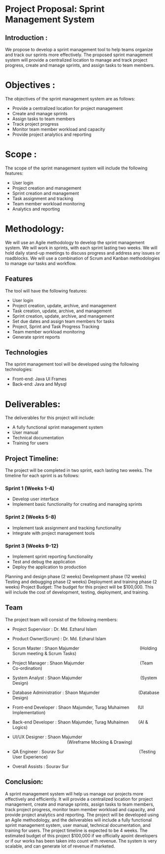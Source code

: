 # Project Proposal: Sprint Management System

## Introduction :
We propose to develop a sprint management tool to help teams organize and track our sprints more effectively. The proposed sprint management system will provide a centralized location to manage and track project progress, create and manage sprints, and assign tasks to team members.

# Objectives :
The objectives of the sprint management system are as follows:

- Provide a centralized location for project management
- Create and manage sprints
- Assign tasks to team members
- Track project progress
- Monitor team member workload and capacity
- Provide project analytics and reporting

# Scope :
The scope of the sprint management system will include the following features:

- User login
- Project creation and management
- Sprint creation and management
- Task assignment and tracking
- Team member workload monitoring
- Analytics and reporting

# Methodology:
We will use an Agile methodology to develop the sprint management system. We will work in sprints, with each sprint lasting two weeks. We will hold daily stand-up meetings to discuss progress and address any issues or roadblocks. We will use a combination of Scrum and Kanban methodologies to manage our tasks and workflow.

## Features
The tool will have the following features:
- User login
- Project creation, update, archive, and management
- Task creation, update, archive, and management
- Sprint creation, update, archive, and management
- Set due dates and assign team members for tasks
- Project, Sprint and Task Progress Tracking
- Team member workload monitoring
- Generate sprint reports

## Technologies
The sprint management tool will be developed using the following technologies:
- Front-end: Java UI Frames
- Back-end: Java and Mysql

# Deliverables:
The deliverables for this project will include:

- A fully functional sprint management system
- User manual
- Technical documentation
- Training for users

## Project Timeline:
The project will be completed in two sprint, each lasting two weeks. The timeline for each sprint is as follows:

### Sprint 1 (Weeks 1-4)
- Develop user interface
- Implement basic functionality for creating and managing sprints

### Sprint 2 (Weeks 5-8)
- Implement task assignment and tracking functionality
- Integrate with project management tools

### Sprint 3 (Weeks 9-12)
- Implement sprint reporting functionality
- Test and debug the application
- Deploy the application to production


Planning and design phase (2 weeks)
Development phase (12 weeks)
Testing and debugging phase (2 weeks)
Deployment and training phase (2 weeks)
Project Budget:
The budget for this project will be $100,000. This will include the cost of development, testing, deployment, and training.

## Team

The project team will consist of the following members:

- Project Supervisor : Dr. Md. Ezharul Islam

- Product Owner(Scrum) : Dr. Md. Ezharul Islam

- Scrum Master : Shaon Majumder &nbsp;&nbsp;&nbsp;&nbsp;&nbsp;&nbsp;&nbsp;&nbsp;&nbsp;&nbsp;&nbsp;&nbsp;&nbsp;&nbsp;&nbsp;&nbsp;&nbsp;&nbsp;&nbsp;&nbsp;&nbsp;&nbsp;&nbsp;&nbsp;&nbsp;&nbsp;&nbsp;&nbsp;&nbsp;&nbsp;&nbsp;&nbsp;&nbsp;&nbsp;&nbsp;&nbsp;&nbsp;&nbsp;&nbsp;&nbsp;&nbsp;&nbsp;&nbsp;&nbsp;&nbsp;&nbsp;&nbsp;&nbsp;&nbsp;(Holding Scrum meeting & Scrum Tasks)

- Project Manager : Shaon Majumder &nbsp;&nbsp;&nbsp;&nbsp;&nbsp;&nbsp;&nbsp;&nbsp;&nbsp;&nbsp;&nbsp;&nbsp;&nbsp;&nbsp;&nbsp;&nbsp;&nbsp;&nbsp;&nbsp;&nbsp;&nbsp;&nbsp;&nbsp;&nbsp;&nbsp;&nbsp;&nbsp;&nbsp;&nbsp;&nbsp;&nbsp;&nbsp;&nbsp;&nbsp;&nbsp;&nbsp;&nbsp;&nbsp;&nbsp;&nbsp;&nbsp;&nbsp;&nbsp;&nbsp;&nbsp;(Team Co-ordination)

- System Analyst : Shaon Majumder &nbsp;&nbsp;&nbsp;&nbsp;&nbsp;&nbsp;&nbsp;&nbsp;&nbsp;&nbsp;&nbsp;&nbsp;&nbsp;&nbsp;&nbsp;&nbsp;&nbsp;&nbsp;&nbsp;&nbsp;&nbsp;&nbsp;&nbsp;&nbsp;&nbsp;&nbsp;&nbsp;&nbsp;&nbsp;&nbsp;&nbsp;&nbsp;&nbsp;&nbsp;&nbsp;&nbsp;&nbsp;&nbsp;&nbsp;&nbsp;&nbsp;&nbsp;&nbsp;&nbsp;&nbsp;&nbsp;&nbsp;(System Design)

- Database Administratior : Shaon Majumder &nbsp;&nbsp;&nbsp;&nbsp;&nbsp;&nbsp;&nbsp;&nbsp;&nbsp;&nbsp;&nbsp;&nbsp;&nbsp;&nbsp;&nbsp;&nbsp;&nbsp;&nbsp;&nbsp;&nbsp;&nbsp;&nbsp;&nbsp;&nbsp;&nbsp;&nbsp;&nbsp;&nbsp;&nbsp;&nbsp;&nbsp;(Database Design)

- Front-end Developer : Shaon Majumder, Turag Muhaimen &nbsp;&nbsp;&nbsp;&nbsp;&nbsp;&nbsp;(UI Implementation)

- Back-end Developer : Shaon Majumder, Turag Muhaimen &nbsp;&nbsp;&nbsp;&nbsp;&nbsp;&nbsp;&nbsp;(AI & Logics)

- UI/UX Designer : Shaon Majumder &nbsp;&nbsp;&nbsp;&nbsp;&nbsp;&nbsp;&nbsp;&nbsp;&nbsp;&nbsp;&nbsp;&nbsp;&nbsp;&nbsp;&nbsp;&nbsp;&nbsp;&nbsp;&nbsp;&nbsp;&nbsp;&nbsp;&nbsp;&nbsp;&nbsp;&nbsp;&nbsp;&nbsp;&nbsp;&nbsp;&nbsp;&nbsp;&nbsp;&nbsp;&nbsp;&nbsp;&nbsp;&nbsp;&nbsp;&nbsp;&nbsp;&nbsp;&nbsp;&nbsp;&nbsp;(Wireframe Mocking & Drawing)

- QA Engineer : Sourav Sur &nbsp;&nbsp;&nbsp;&nbsp;&nbsp;&nbsp;&nbsp;&nbsp;&nbsp;&nbsp;&nbsp;&nbsp;&nbsp;&nbsp;&nbsp;&nbsp;&nbsp;&nbsp;&nbsp;&nbsp;&nbsp;&nbsp;&nbsp;&nbsp;&nbsp;&nbsp;&nbsp;&nbsp;&nbsp;&nbsp;&nbsp;&nbsp;&nbsp;&nbsp;&nbsp;&nbsp;&nbsp;&nbsp;&nbsp;&nbsp;&nbsp;&nbsp;&nbsp;&nbsp;&nbsp;&nbsp;&nbsp;&nbsp;&nbsp;&nbsp;&nbsp;&nbsp;&nbsp;&nbsp;&nbsp;&nbsp;&nbsp;&nbsp;&nbsp;&nbsp;&nbsp;(Testing User Experience)

- Overall Assists : Sourav Sur

## Conclusion:
A sprint management system will help us manage our projects more effectively and efficiently. It will provide a centralized location for project management, create and manage sprints, assign tasks to team members, track project progress, monitor team member workload and capacity, and provide project analytics and reporting. The project will be developed using an Agile methodology, and the deliverables will include a fully functional sprint management system, user manual, technical documentation, and training for users. The project timeline is expected to be 4 weeks. The estimated budget of this project $100,000 if we officially apoint developers or if our works has been taken into count with revenue. The system is very scalable, and can generate lot of revenue if marketed.